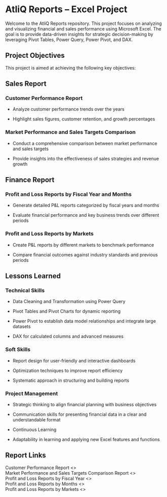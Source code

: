 # AtliQ Reports – Excel Project

Welcome to the AtliQ Reports repository. This project focuses on analyzing and visualizing financial and sales performance using Microsoft Excel. 
The goal is to provide data-driven insights for strategic decision-making by leveraging Pivot Tables, Power Query, Power Pivot, and DAX.

## Project Objectives
This project is aimed at achieving the following key objectives:

## Sales Report

### Customer Performance Report
+ Analyze customer performance trends over the years
- Highlight sales figures, customer retention, and growth percentages

### Market Performance and Sales Targets Comparison
+ Conduct a comprehensive comparison between market performance and sales targets
- Provide insights into the effectiveness of sales strategies and revenue growth

## Finance Report

### Profit and Loss Reports by Fiscal Year and Months
- Generate detailed P&L reports categorized by fiscal years and months
+ Evaluate financial performance and key business trends over different periods

### Profit and Loss Reports by Markets
- Create P&L reports by different markets to benchmark performance
+ Compare financial outcomes against industry standards and previous periods

## Lessons Learned

### Technical Skills
+ Data Cleaning and Transformation using Power Query
- Pivot Tables and Pivot Charts for dynamic reporting
+ Power Pivot to establish data model relationships and integrate large datasets
- DAX for calculated columns and advanced measures

### Soft Skills
+ Report design for user-friendly and interactive dashboards
- Optimization techniques to improve report efficiency
+ Systematic approach in structuring and building reports

### Project Management
+ Strategic thinking to align financial planning with business objectives
- Communication skills for presenting financial data in a clear and understandable format
+ Continuous Learning
- Adaptability in learning and applying new Excel features and functions

## Report Links
Customer Performance Report <>     
Market Performance and Sales Targets Comparison Report <>          
Profit and Loss Reports by Fiscal Year <>    
Profit and Loss Reports by Months <>  
Profit and Loss Reports by Markets <>           

